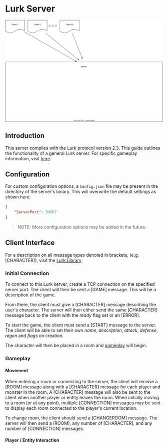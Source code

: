 # Lurk Server

![Server Layout](./lurk-server.drawio.svg)

## Introduction

This server complies with the Lurk protocol version 2.3. This guide outlines the functionality of a general Lurk server. For specific gameplay information, visit [here](./enders-game.md).

## Configuration

For custom configuration options, a `Config.json` file may be present in the directory of the server's binary. This will overwrite the default settings as shown here:

```json
{
    "ServerPort": 34567
}
```

> NOTE: More configuration options may be added in the future.

## Client Interface

For a description on all message types denoted in brackets, (e.g. [CHARACTER]), visit the [Lurk Library](../../../lib/lurk/README.md)

### Initial Connection

To connect to this Lurk server, create a TCP connection on the specified server port. The client will then be sent a [GAME] message. This will be a description of the game.

From there, the client must give a [CHARACTER] message describing the user's character. The server will then either send the same [CHARACTER] message back to the client with the _ready_ flag set or an [ERROR]. 

To start the game, the client must send a [START] message to the server. The client will be able to set their own _name_, _description_, _attack_, _defense_, _regen_ and _flags_ on creation.

The character will then be placed in a room and [gameplay](#gameplay) will begin.

### Gameplay

#### Movement

When entering a room or connecting to the server, the client will receive a [ROOM] message along with a [CHARACTER] message for each player and monster in the room. A [CHARACTER] message will also be sent to the client when another player or entity leaves the room. When initially moving to a room (or at any point), multiple [CONNECTION] messages may be sent to display each room connected to the player's current location.

To change room, the client should send a [CHANGEROOM] message. The server will then send a [ROOM], any number of [CHARACTER], and any number of [CONNECTION] messages.

#### Player / Entity Interaction
